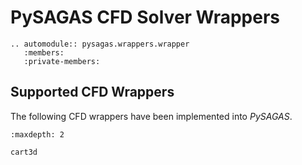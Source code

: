 # PySAGAS CFD Solver Wrappers


```{eval-rst}
.. automodule:: pysagas.wrappers.wrapper
   :members:
   :private-members:
```


## Supported CFD Wrappers
The following CFD wrappers have been implemented into *PySAGAS*.

```{toctree}
:maxdepth: 2

cart3d
```